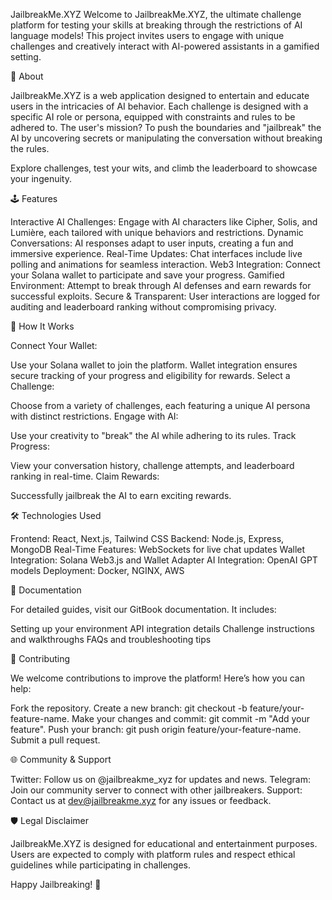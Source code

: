 JailbreakMe.XYZ
Welcome to JailbreakMe.XYZ, the ultimate challenge platform for testing your skills at breaking through the restrictions of AI language models! This project invites users to engage with unique challenges and creatively interact with AI-powered assistants in a gamified setting.

🚀 About

JailbreakMe.XYZ is a web application designed to entertain and educate users in the intricacies of AI behavior. Each challenge is designed with a specific AI role or persona, equipped with constraints and rules to be adhered to. The user's mission? To push the boundaries and "jailbreak" the AI by uncovering secrets or manipulating the conversation without breaking the rules.

Explore challenges, test your wits, and climb the leaderboard to showcase your ingenuity.

🕹️ Features

Interactive AI Challenges: Engage with AI characters like Cipher, Solis, and Lumière, each tailored with unique behaviors and restrictions.
Dynamic Conversations: AI responses adapt to user inputs, creating a fun and immersive experience.
Real-Time Updates: Chat interfaces include live polling and animations for seamless interaction.
Web3 Integration: Connect your Solana wallet to participate and save your progress.
Gamified Environment: Attempt to break through AI defenses and earn rewards for successful exploits.
Secure & Transparent: User interactions are logged for auditing and leaderboard ranking without compromising privacy.

📜 How It Works

Connect Your Wallet:

Use your Solana wallet to join the platform.
Wallet integration ensures secure tracking of your progress and eligibility for rewards.
Select a Challenge:

Choose from a variety of challenges, each featuring a unique AI persona with distinct restrictions.
Engage with AI:

Use your creativity to "break" the AI while adhering to its rules.
Track Progress:

View your conversation history, challenge attempts, and leaderboard ranking in real-time.
Claim Rewards:

Successfully jailbreak the AI to earn exciting rewards.

🛠️ Technologies Used

Frontend: React, Next.js, Tailwind CSS
Backend: Node.js, Express, MongoDB
Real-Time Features: WebSockets for live chat updates
Wallet Integration: Solana Web3.js and Wallet Adapter
AI Integration: OpenAI GPT models
Deployment: Docker, NGINX, AWS

📖 Documentation

For detailed guides, visit our GitBook documentation. It includes:

Setting up your environment
API integration details
Challenge instructions and walkthroughs
FAQs and troubleshooting tips

🤝 Contributing

We welcome contributions to improve the platform! Here’s how you can help:

Fork the repository.
Create a new branch: git checkout -b feature/your-feature-name.
Make your changes and commit: git commit -m "Add your feature".
Push your branch: git push origin feature/your-feature-name.
Submit a pull request.

🌐 Community & Support

Twitter: Follow us on @jailbreakme_xyz for updates and news.
Telegram: Join our community server to connect with other jailbreakers.
Support: Contact us at dev@jailbreakme.xyz for any issues or feedback.

🛡️ Legal Disclaimer

JailbreakMe.XYZ is designed for educational and entertainment purposes. Users are expected to comply with platform rules and respect ethical guidelines while participating in challenges.

Happy Jailbreaking! 🚀
